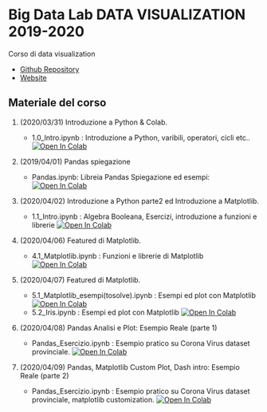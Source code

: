 # Big Data Lab DATA VISUALIZATION 2019-2020
Corso di data visualization 

* [Github Repository](https://github.com/visiont3lab/data-visualization)
* [Website](https://visiont3lab.github.io/data-visualization/)

## Materiale del corso

1. (2020/03/31) Introduzione a Python & Colab.
    * 1.0_Intro.ipynb : Introduzione a Python, varibili, operatori, cicli etc..  [![Open In Colab](https://colab.research.google.com/assets/colab-badge.svg)](https://colab.research.google.com/github/visiont3lab/data-visualization/blob/master/courses/01_Intro/1.0_Intro.ipynb)
    
2. (2019/04/01) Pandas spiegazione
    * Pandas.ipynb: Libreia Pandas Spiegazione ed esempi:  [![Open In Colab](https://colab.research.google.com/assets/colab-badge.svg)](https://colab.research.google.com/github/visiont3lab/data-visualization/blob/master/courses/02_Pandas/Pandas.ipynb)

3. (2020/04/02) Introduzione a Python parte2 ed Introduzione a Matplotlib.
    * 1.1_Intro.ipynb : Algebra Booleana, Esercizi, introduzione a funzioni e librerie  [![Open In Colab](https://colab.research.google.com/assets/colab-badge.svg)](https://colab.research.google.com/github/visiont3lab/data-visualization/blob/master/courses/01_Intro/1.1_Intro.ipynb)

4. (2020/04/06) Featured di Matplotlib.
    * 4.1_Matplotlib.ipynb : Funzioni e librerie di Matplotlib [![Open In Colab](https://colab.research.google.com/assets/colab-badge.svg)](https://colab.research.google.com/github/visiont3lab/data-visualization/blob/master/courses/04_Matplotlib/4.1_Matplotlib.ipynb)
    
5. (2020/04/07) Featured di Matplotlib.
    * 5.1_Matplotlib_esempi(tosolve).ipynb : Esempi ed plot con Matplotlib [![Open In Colab](https://colab.research.google.com/assets/colab-badge.svg)](https://colab.research.google.com/github/visiont3lab/data-visualization/blob/master/courses/05_Matplotlib_Iris/5.1_Matplotlib_esempi(tosolve).ipynb)
    * 5.2_Iris.ipynb : Esempi ed plot con Matplotlib [![Open In Colab](https://colab.research.google.com/assets/colab-badge.svg)](https://colab.research.google.com/github/visiont3lab/data-visualization/blob/master/courses/05_Matplotlib_Iris/5.2_Iris.ipynb)  
    
6. (2020/04/08) Pandas Analisi e Plot: Esempio Reale (parte 1)
    * Pandas_Esercizio.ipynb : Esempio pratico su Corona Virus dataset provinciale. [![Open In Colab](https://colab.research.google.com/assets/colab-badge.svg)](https://colab.research.google.com/github/visiont3lab/data-visualization/blob/master/courses/02_Pandas/Pandas_Esercizio.ipynb)

7. (2020/04/09) Pandas, Matplotlib Custom Plot, Dash intro: Esempio Reale (parte 2)
    * Pandas_Esercizio.ipynb : Esempio pratico su Corona Virus dataset provinciale, matplotlib customization. [![Open In Colab](https://colab.research.google.com/assets/colab-badge.svg)](https://colab.research.google.com/github/visiont3lab/data-visualization/blob/master/courses/02_Pandas/Pandas_Esercizio_dashweb.ipynb)





